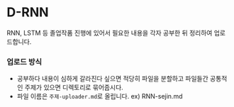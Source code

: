 # D-RNN
RNN, LSTM 등 졸업작품 진행에 있어서 필요한 내용을 각자 공부한 뒤 정리하여 업로드합니다.



### 업로드 방식

* 공부하다 내용이 심하게 갈라진다 싶으면 적당히 파일을 분할하고 파일들간 공통적인 주제가 있으면 디렉토리로 묶어줍시다.
* 파일 이름은 `주제-uploader.md`로 올립니다. ex) RNN-sejin.md

